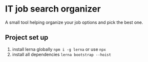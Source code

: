 # IT job search organizer

A small tool helping organize your job options and pick the best one.

## Project set up
1. install lerna globally `npm i -g lerna` or use `npx`
2. install all dependencies `lerna bootstrap --hoist`
